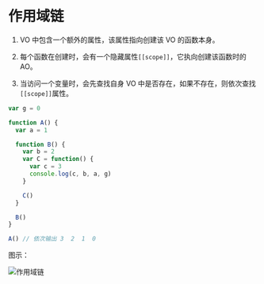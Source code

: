 # 作用域链

1. VO 中包含一个额外的属性，该属性指向创建该 VO 的函数本身。

2. 每个函数在创建时，会有一个隐藏属性`[[scope]]`，它执向创建该函数时的 AO。

3. 当访问一个变量时，会先查找自身 VO 中是否存在，如果不存在，则依次查找`[[scope]]`属性。

```js
var g = 0

function A() {
  var a = 1

  function B() {
    var b = 2
    var C = function() {
      var c = 3
      console.log(c, b, a, g)
    }

    C()
  }

  B()
}

A() // 依次输出 3  2  1  0
```
图示：

![作用域链](https://gitee.com/n65312/Typora-images/raw/master/uPic/%E4%BD%9C%E7%94%A8%E5%9F%9F%E9%93%BE-20200922iTIs0W.png)
